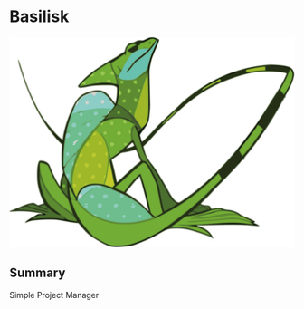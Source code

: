 # Basilisk #
![Basilisk](app/webroot/images/basilisk.svg "Basilisk")
## Summary ##
Simple Project Manager
